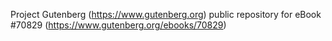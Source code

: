 Project Gutenberg (https://www.gutenberg.org) public repository for
eBook #70829 (https://www.gutenberg.org/ebooks/70829)
